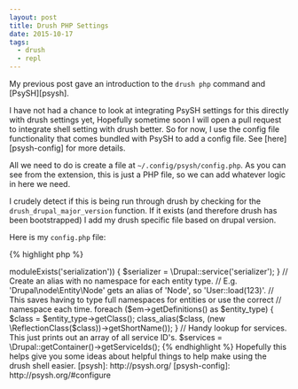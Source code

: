 ```yaml
---
layout: post
title: Drush PHP Settings
date: 2015-10-17
tags:
  - drush
  - repl
---
```


My previous post gave an introduction to the `drush php` command and [PsySH][psysh].

I have not had a chance to look at integrating PsySH settings for this directly with drush settings yet, Hopefully sometime
soon I will open a pull request to integrate shell setting with drush better. So for now, I use the config file functionality
that comes bundled with PsySH to add a config file. See [here][psysh-config] for more details.

All we need to do is create a file at `~/.config/psysh/config.php`. As you can see from the extension,
this is just a PHP file, so we can add whatever logic in here we need.

I crudely detect if this is being run through drush by checking for the `drush_drupal_major_version` function. If it
exists (and therefore drush has been bootstrapped) I add my drush specific file based on drupal version.

Here is my `config.php` file:

{% highlight php %}
<?php

$config = [];

// If the shell has been booted by drush check for a version file.
if (function_exists('drush_drupal_major_version')) {
  $drupal_version = drush_drupal_major_version();
  $include_path = __DIR__ . '/includes';
  $drupal_version_include = "$include_path/drupal-$drupal_version.php";

  if ($drupal_version && file_exists($drupal_version_include)) {
    $config['defaultIncludes'][] = $drupal_version_include;
  }
}

return $config;
{% endhighlight %}

From the sample config code above, you can see that I assume my drupal specific files will be in the `~/.config/psysh/includes/` directory.

So there should be a structure like...

{% highlight sh %}
$ tree ~/.config/psysh/
├── config.php
└── includes
    ├── drupal-7.php
    └── drupal-8.php
{% endhighlight %}

And finally, here is a breakdown of things I add to my Drupal 8 (`drupal-8.php`) file, as an example:

{% highlight php %}
<?php

// Add some frequently used services as variables to the shell session. These
// will get autocompleted too.
$em = \Drupal::entityManager();
$config_factory = \Drupal::configFactory();
$http_client = \Drupal::httpClient();
$module_handler = \Drupal::moduleHandler();
$token = \Drupal::token();
$csrf = \Drupal::csrfToken();
$url_generator = \Drupal::urlGenerator();
$link_generator = \Drupal::linkGenerator();
$module_handler = \Drupal::moduleHandler();

if ($module_handler->moduleExists('serialization')) {
  $serializer = \Drupal::service('serializer');
}

// Create an alias with no namespace for each entity type.
// E.g. 'Drupal\node\Entity\Node' gets an alias of 'Node', so 'User::load(123)'.
// This saves having to type full namespaces for entities or use the correct
// namespace each time.
foreach ($em->getDefinitions() as $entity_type) {
  $class = $entity_type->getClass();
  class_alias($class, (new \ReflectionClass($class))->getShortName());
}

// Handy lookup for services. This just prints out an array of all service ID's.
$services = \Drupal::getContainer()->getServiceIds();
{% endhighlight %}

Hopefully this helps give you some ideas about helpful things to help make using
the drush shell easier.

[psysh]: http://psysh.org/
[psysh-config]: http://psysh.org/#configure